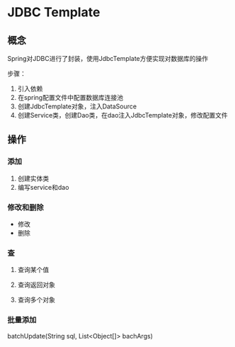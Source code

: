 # JDBC Template

## 概念

Spring对JDBC进行了封装，使用JdbcTemplate方便实现对数据库的操作

步骤：

1. 引入依赖
2. 在spring配置文件中配置数据库连接池
3. 创建JdbcTemplate对象，注入DataSource
3. 创建Service类，创建Dao类，在dao注入JdbcTemplate对象，修改配置文件

## 操作

### 添加

1. 创建实体类
2. 编写service和dao

### 修改和删除

- 修改
- 删除

### 查

1. 查询某个值

2. 查询返回对象

3. 查询多个对象

### 批量添加

batchUpdate(String sql, List<Object[]> bachArgs)




